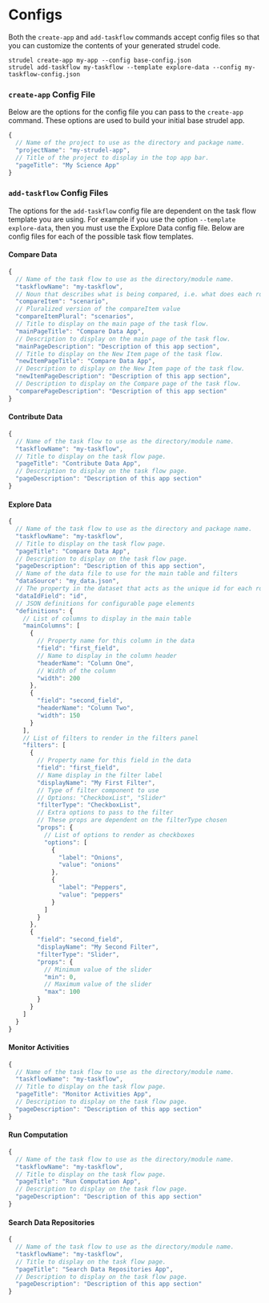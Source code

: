 # Configs

Both the `create-app` and `add-taskflow` commands accept config files so that you can customize the contents of your generated strudel code.

```
strudel create-app my-app --config base-config.json
strudel add-taskflow my-taskflow --template explore-data --config my-taskflow-config.json
```

### `create-app` Config File

Below are the options for the config file you can pass to the `create-app` command. These options are used to build your initial base strudel app.

```js
{
  // Name of the project to use as the directory and package name.
  "projectName": "my-strudel-app",
  // Title of the project to display in the top app bar.
  "pageTitle": "My Science App"
}
```

### `add-taskflow` Config Files

The options for the `add-taskflow` config file are dependent on the task flow template you are using. For example if you use the option `--template explore-data`, then you must use the Explore Data config file. Below are config files for each of the possible task flow templates.

#### Compare Data

```js
{
  // Name of the task flow to use as the directory/module name.
  "taskflowName": "my-taskflow",
  // Noun that describes what is being compared, i.e. what does each row represent?
  "compareItem": "scenario",
  // Pluralized version of the compareItem value
  "compareItemPlural": "scenarios",
  // Title to display on the main page of the task flow.
  "mainPageTitle": "Compare Data App",
  // Description to display on the main page of the task flow.
  "mainPageDescription": "Description of this app section",
  // Title to display on the New Item page of the task flow.
  "newItemPageTitle": "Compare Data App",
  // Description to display on the New Item page of the task flow.
  "newItemPageDescription": "Description of this app section",
  // Description to display on the Compare page of the task flow.
  "comparePageDescription": "Description of this app section"
}
```

#### Contribute Data

```js
{
  // Name of the task flow to use as the directory/module name.
  "taskflowName": "my-taskflow",
  // Title to display on the task flow page.
  "pageTitle": "Contribute Data App",
  // Description to display on the task flow page.
  "pageDescription": "Description of this app section"
}
```

#### Explore Data

```js
{
  // Name of the task flow to use as the directory and package name.
  "taskflowName": "my-taskflow",
  // Title to display on the task flow page.
  "pageTitle": "Compare Data App",
  // Description to display on the task flow page.
  "pageDescription": "Description of this app section",
  // Name of the data file to use for the main table and filters
  "dataSource": "my_data.json",
  // The property in the dataset that acts as the unique id for each row
  "dataIdField": "id",
  // JSON definitions for configurable page elements
  "definitions": {
    // List of columns to display in the main table
    "mainColumns": [
      { 
        // Property name for this column in the data
        "field": "first_field", 
        // Name to display in the column header
        "headerName": "Column One", 
        // Width of the column
        "width": 200 
      },
      {
        "field": "second_field",
        "headerName": "Column Two",
        "width": 150
      }
    ],
    // List of filters to render in the filters panel
    "filters": [
      {
        // Property name for this field in the data
        "field": "first_field",
        // Name display in the filter label
        "displayName": "My First Filter",
        // Type of filter component to use
        // Options: "CheckboxList", "Slider"
        "filterType": "CheckboxList",
        // Extra options to pass to the filter
        // These props are dependent on the filterType chosen
        "props": {
          // List of options to render as checkboxes
          "options": [
            {
              "label": "Onions",
              "value": "onions"
            },
            {
              "label": "Peppers",
              "value": "peppers"
            }
          ]
        }
      },
      {
        "field": "second_field",
        "displayName": "My Second Filter",
        "filterType": "Slider",
        "props": {
          // Minimum value of the slider
          "min": 0,
          // Maximum value of the slider
          "max": 100
        }
      }
    ]
  }
}
```

#### Monitor Activities

```js
{
  // Name of the task flow to use as the directory/module name.
  "taskflowName": "my-taskflow",
  // Title to display on the task flow page.
  "pageTitle": "Monitor Activities App",
  // Description to display on the task flow page.
  "pageDescription": "Description of this app section"
}
```

#### Run Computation

```js
{
  // Name of the task flow to use as the directory/module name.
  "taskflowName": "my-taskflow",
  // Title to display on the task flow page.
  "pageTitle": "Run Computation App",
  // Description to display on the task flow page.
  "pageDescription": "Description of this app section"
}
```

#### Search Data Repositories

```js
{
  // Name of the task flow to use as the directory/module name.
  "taskflowName": "my-taskflow",
  // Title to display on the task flow page.
  "pageTitle": "Search Data Repositories App",
  // Description to display on the task flow page.
  "pageDescription": "Description of this app section"
}
```